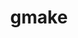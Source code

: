 ---
title: "gmake"
layout: cache
categories: [package, v0.18.0]
meta: {"versions": ["4.3"], "compilers": ["gcc@=7.5.0"], "oss": ["ubuntu18.04"], "platforms": ["linux"], "targets": ["x86_64"], "stacks": ["e4s", "root"], "num_specs": 1, "num_specs_by_stack": {"e4s": 1, "root": 1}}
spec_details: [{"hash": "ix3g3tol2xk2r2f57ibtg2txip3xh63p", "compiler": "gcc@=7.5.0", "versions": ["4.3"], "os": "ubuntu18.04", "platform": "linux", "target": "x86_64", "variants": ["~guile", "+nls"], "stacks": ["e4s", "root"], "size": "-", "tarball": "https://binaries.spack.io/releases/v0.18.0/build_cache/linux-ubuntu18.04-x86_64/gcc-7.5.0/gmake-4.3/linux-ubuntu18.04-x86_64-gcc-7.5.0-gmake-4.3-ix3g3tol2xk2r2f57ibtg2txip3xh63p.spack"}]
---